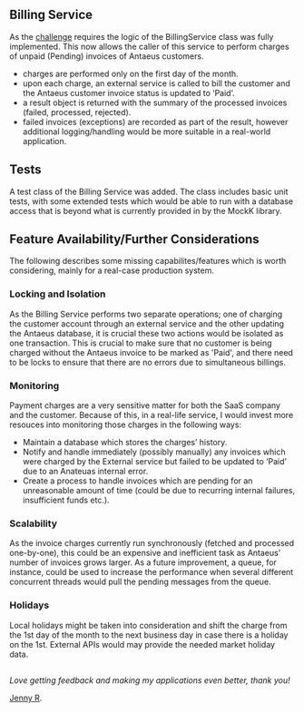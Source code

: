 ## Billing Service

As the [challenge](https://github.com/pleo-io/antaeus/blob/master/README.md) requires the logic of the BillingService class was fully implemented. This now allows the caller of this service to perform charges of unpaid (Pending) invoices of Antaeus customers.
- charges are performed only on the first day of the month. 
- upon each charge, an external service is called to bill the customer and the Antaeus customer invoice status is updated to ‘Paid’.
- a result object is returned with the summary of the processed invoices (failed, processed, rejected).
- failed invoices (exceptions) are recorded as part of the result, however additional logging/handling would be more suitable in a real-world application.

## Tests
A test class of the Billing Service was added. The class includes basic unit tests, with some extended tests which would be able to run with a database access that is beyond what is currently provided in by the MockK library. 

## Feature Availability/Further Considerations
The following describes some missing capabilites/features which is worth considering, mainly for a real-case production system.

### Locking and Isolation
As the Billing Service performs two separate operations; one of charging the customer account through an external service and the other updating the Antaeus database, it is crucial these two actions would be isolated as one transaction. This is crucial to make sure that no customer is being charged without the Antaeus invoice to be marked as 'Paid', and there need to be locks to ensure that there are no errors due to simultaneous billings.

### Monitoring
Payment charges are a very sensitive matter for both the SaaS company and the customer. Because of this, in a real-life service, I would invest more resouces into monitoring those charges in the following ways:
- Maintain a database which stores the charges’ history.
- Notify and handle immediately (possibly manually) any invoices which were charged by the External service but failed to be updated to ‘Paid’ due to an Anateuas internal error.
- Create a process to handle invoices which are pending for an unreasonable amount of time (could be due to recurring internal failures, insufficient funds etc.).

### Scalability
As the invoice charges currently run synchronously (fetched and processed one-by-one), this could be an expensive and inefficient task as Antaeus’ number of invoices grows larger. As a future improvement, a queue, for instance, could be used to increase the performance when several different concurrent threads would pull the pending messages from the queue.

### Holidays
Local holidays might be taken into consideration and shift the charge from the 1st day of the month to the next business day in case there is a holiday on the 1st. External APIs would may provide the needed market holiday data.



##
_Love getting feedback and making my applications even better, thank you!_

[Jenny R](https://www.linkedin.com/in/jennyrukman/).

